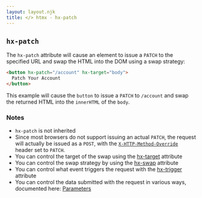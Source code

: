 ```yaml
---
layout: layout.njk
title: </> htmx - hx-patch
---
```


## `hx-patch`

The `hx-patch` attribute will cause an element to issue a `PATCH` to the specified URL and swap
the HTML into the DOM using a swap strategy:

```html
<button hx-patch="/account" hx-target="body">
  Patch Your Account
</button>
```

This example will cause the `button` to issue a `PATCH` to `/account` and swap the returned HTML into
 the `innerHTML` of the `body`.
 
### Notes

* `hx-patch` is not inherited
* Since most browsers do not support issuing an actual `PATCH`, the request will actually be issued
  as a `POST`, with the [`X-HTTP-Method-Override`](https://en.wikipedia.org/wiki/List_of_HTTP_header_fields) header set to `PATCH`.
* You can control the target of the swap using the [hx-target](/attributes/hx-target) attribute
* You can control the swap strategy by using the [hx-swap](/attributes/hx-swap) attribute
* You can control what event triggers the request with the [hx-trigger](/attributes/hx-trigger) attribute
* You can control the data submitted with the request in various ways, documented here: [Parameters](/docs/#parameters)